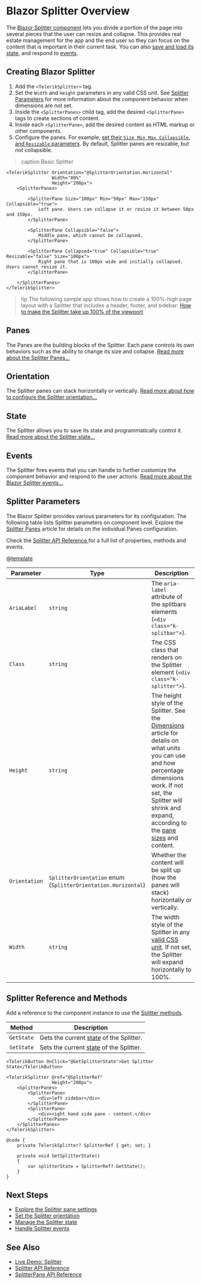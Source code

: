 
# Blazor Splitter Overview

The <a href="https://www.telerik.com/blazor-ui/splitter" target="_blank">Blazor Splitter component</a> lets you divide a portion of the page into several pieces that the user can resize and collapse. This provides real estate management for the app and the end user so they can focus on the content that is important in their current task. You can also [save and load its state](slug:splitter-state), and respond to [events](slug:splitter-events).

## Creating Blazor Splitter

1. Add the `<TelerikSplitter>` tag.
1. Set the `Width` and `Height` parameters in any valid CSS unit. See [Splitter Parameters](#splitter-parameters) for more information about the component behavior when dimensions are not set.
1. Inside the `<SplitterPanes>` child tag, add the desired `<SplitterPane>` tags to create sections of content.
1. Inside each `<SplitterPane>`, add the desired content as HTML markup or other components.
1. Configure the panes. For example, [set their `Size`, `Min`, `Max`, `Collapsible`, and `Resizable` parameters](slug:splitter-panes#pane-parameters). By default, Splitter panes are resizable, but not collapsible.

>caption Basic Splitter

````RAZOR
<TelerikSplitter Orientation="@SplitterOrientation.Horizontal"
                 Width="80%"
                 Height="200px">
    <SplitterPanes>

        <SplitterPane Size="100px" Min="50px" Max="150px" Collapsible="true">
            Left pane. Users can collapse it or resize it between 50px and 150px.
        </SplitterPane>

        <SplitterPane Collapsible="false">
            Middle pane, which cannot be collapsed.
        </SplitterPane>

        <SplitterPane Collapsed="true" Collapsible="true" Resizable="false" Size="100px">
            Right pane that is 100px wide and initially collapsed. Users cannot resize it.
        </SplitterPane>

    </SplitterPanes>
</TelerikSplitter>
````

>tip The following sample app shows how to create a 100%-high page layout with a Splitter that includes a header, footer, and sidebar: <a href="https://github.com/telerik/blazor-ui/tree/master/splitter/use-100-percent-viewport" target="_blank">How to make the Splitter take up 100% of the viewport</a>.

## Panes

Тhe Panes are the building blocks of the Splitter. Each pane controls its own behaviors such as the ability to change its size and collapse. [Read more about the Splitter Panes...](slug:splitter-panes)

## Orientation

The Splitter panes can stack horizontally or vertically. [Read more about how to configure the Splitter orientation...](slug:splitter-orientation)

## State

The Splitter allows you to save its state and programmatically control it. [Read more about the Splitter state...](slug:splitter-state)

## Events

The Splitter fires events that you can handle to further customize the component behavior and respond to the user actions. [Read more about the Blazor Splitter events...](slug:splitter-events)

## Splitter Parameters

The Blazor Splitter provides various parameters for its configuration. The following table lists Splitter parameters on component level. Explore the [Splitter Panes](slug:splitter-panes) article for details on the individual Panes configuration.

Check the [Splitter API Reference ](slug:Telerik.Blazor.Components.TelerikSplitter) for a full list of properties, methods and events.

@[template](/_contentTemplates/common/parameters-table-styles.md#table-layout)

| Parameter | Type | Description |
| --- | --- | --- |
| `AriaLabel` | `string` | The `aria-label` attribute of the splitbars elements (`<div class="k-splitbar">`). |
| `Class` | `string` | The CSS class that renders on the Splitter element (`<div class="k-splitter">`). |
| `Height` | `string` | The height style of the Splitter. See the [Dimensions](slug:common-features/dimensions) article for details on what units you can use and how percentage dimensions work. If not set, the Splitter will shrink and expand, according to the [pane sizes](slug:splitter-panes#pane-size) and content. |
| `Orientation` | `SplitterOrientation` enum <br/> (`SplitterOrientation.Horizontal`) | Whether the content will be split up (how the panes will stack) horizontally or vertically. |
| `Width`| `string` | The width style of the Splitter in any [valid CSS unit](slug:common-features/dimensions). If not set, the Splitter will expand horizontally to 100%. |

## Splitter Reference and Methods

Add a reference to the component instance to use the [Splitter methods](slug:Telerik.Blazor.Components.TelerikSplitter#methods).

| Method | Description |
| --- | --- |
| `GetState` | Gets the current [state](slug:splitter-state) of the Splitter.
| `SetState` | Sets the current [state](slug:splitter-state) of the Splitter.

````RAZOR
<TelerikButton OnClick="@GetSplitterState">Get Splitter State</TelerikButton>

<TelerikSplitter @ref="@SplitterRef"
                 Height="200px">
    <SplitterPanes>
        <SplitterPane>
            <div>left sidebar</div>
        </SplitterPane>
        <SplitterPane>
            <div>right hand side pane - content.</div>
        </SplitterPane>
    </SplitterPanes>
</TelerikSplitter>

@code {
    private TelerikSplitter? SplitterRef { get; set; }

    private void GetSplitterState()
    {
        var splitterState = SplitterRef?.GetState();
    }
}
````

## Next Steps

* [Explore the Splitter pane settings](slug:splitter-panes)
* [Set the Splitter orientation](slug:splitter-orientation)
* [Manage the Splitter state](slug:splitter-state)
* [Handle Splitter events](slug:splitter-events)

## See Also

* [Live Demo: Splitter](https://demos.telerik.com/blazor-ui/splitter/overview)
* [Splitter API Reference](slug:Telerik.Blazor.Components.TelerikSplitter)
* [SplitterPane API Reference](slug:Telerik.Blazor.Components.SplitterPane)
